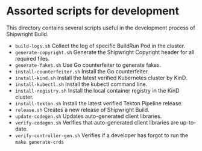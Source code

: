 <!--
Copyright The Shipwright Contributors

SPDX-License-Identifier: Apache-2.0
-->
# Assorted scripts for development

This directory contains several scripts useful in the development process of Shipwright Build.

- `build-logs.sh` Collect the log of specific BuildRun Pod in the cluster.
- `generate-copyright.sh` Generate the Shipwright Copyright header for all required files.
- `generate-fakes.sh` Use Go counterfeiter to generate fakes.
- `install-counterfeiter.sh` Install the Go counterfeiter.
- `install-kind.sh` Install the latest verified Kubernetes cluster by KinD.
- `install-kubectl.sh` Install the kubectl command line.
- `install-registry.sh` Install the local container registry in the KinD cluster.
- `install-tekton.sh` Install the latest verified Tekton Pipeline release.
- `release.sh` Creates a new release of Shipwright Build.
- `update-codegen.sh` Updates auto-generated client libraries.
- `verify-codegen.sh` Verifies that auto-generated client libraries are up-to-date.
- `verify-controller-gen.sh` Verifies if a developer has forgot to run the `make generate-crds`
